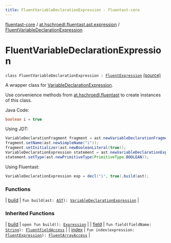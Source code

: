 ```yaml
---
title: FluentVariableDeclarationExpression - fluentast-core
---
```


[fluentast-core](../../index.html) / [at.hschroedl.fluentast.ast.expression](../index.html) / [FluentVariableDeclarationExpression](.)

# FluentVariableDeclarationExpression

`class FluentVariableDeclarationExpression : `[`FluentExpression`](../-fluent-expression/index.html) [(source)](https://github.com/hschroedl/FluentAST/tree/master/core/src/main/kotlin//at.hschroedl.fluentast/ast/expression/VariableDeclarationExpression.kt#L38)

A wrapper class for [VariableDeclarationExpression](https://help.eclipse.org/neon/topic/org.eclipse.jdt.doc.isv/reference/api/org/eclipse/jdt/core/dom/VariableDeclarationExpression.html).

Use convenience methods from [at.hschroedl.fluentast](../../at.hschroedl.fluentast/index.html) to create instances of this class.

Java Code:

``` java
boolean i = true
```

Using JDT:

``` java
VariableDeclarationFragment fragment = ast.newVariableDeclarationFragment();
fragment.setName(ast.newSimpleName("i"));
fragment.setInitializer(ast.newBooleanLiteral(true));
VariableDeclarationExpression statement = ast.newVariableDeclarationExpression(fragment);
statement.setType(ast.newPrimitiveType(PrimitiveType.BOOLEAN));
```

Using Fluentast:

``` java
VariableDeclarationExpression exp = decl("i", true).build(ast);
```

### Functions

| [build](build.html) | `fun build(ast: `[`AST`](https://help.eclipse.org/neon/topic/org.eclipse.jdt.doc.isv/reference/api/org/eclipse/jdt/core/dom/AST.html)`): `[`VariableDeclarationExpression`](https://help.eclipse.org/neon/topic/org.eclipse.jdt.doc.isv/reference/api/org/eclipse/jdt/core/dom/VariableDeclarationExpression.html) |

### Inherited Functions

| [build](../-fluent-expression/build.html) | `open fun build(): `[`Expression`](https://help.eclipse.org/neon/topic/org.eclipse.jdt.doc.isv/reference/api/org/eclipse/jdt/core/dom/Expression.html) |
| [field](../-fluent-expression/field.html) | `fun field(fieldName: `[`String`](https://kotlinlang.org/api/latest/jvm/stdlib/kotlin/-string/index.html)`): `[`FluentFieldAccess`](../-fluent-field-access/index.html) |
| [index](../-fluent-expression/--index--.html) | `fun index(expression: `[`FluentExpression`](../-fluent-expression/index.html)`): `[`FluentArrayAccess`](../-fluent-array-access/index.html) |

